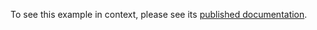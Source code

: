 To see this example in context, please see its [published documentation](https://os.mbed.com/docs/mbed-os/latest/apis/devicekey.html#devicekey-example).
